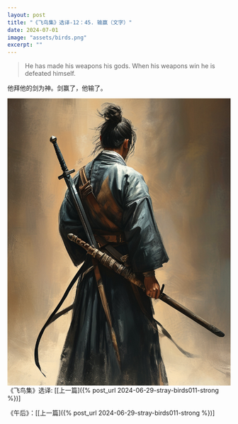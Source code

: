 ```yaml
---
layout: post
title: "《飞鸟集》选译-12：45. 输赢（文字）"
date: 2024-07-01
image: "assets/birds.png"
excerpt: ""
---
```


>He has made his weapons his gods.  When his weapons win he is defeated himself.

他拜他的剑为神。剑赢了，他输了。


<img style="float:left" src="/assets/sword.jpg">

----
《飞鸟集》选译: \[[上一篇]({% post_url 2024-06-29-stray-birds011-strong %})\] 

《午后》：\[[上一篇]({% post_url 2024-06-29-stray-birds011-strong %})\] 
